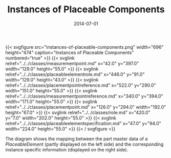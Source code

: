 ﻿---
title: Instances of Placeable Components
toc: false
type: specs
layout: diagram
date: "2014-07-01"
draft: false
specification: VEC
version: 1.1.1
documentType: "Recommendation"
elementType: Diagram
classes:
  - MeasurementPoint
  - PlaceableElementRole
  - PlacementPointReference
  - MeasurementPointReference
  - PlacementPoint
  - Role
  - PlaceableElementSpecification
menu:
  VEC-1.1.1:    
    parent: instances-of-components
    identifier: instances-of-components/instances-of-placeable-components
    weight: 1004011 

# Prev/next pager order (if `docs_section_pager` enabled in `params.toml`)
weight: 1004011
---
{{< svgfigure src="instances-of-placeable-components.png" width="696" height="474" caption="Instances of Placeable Components" numbered="true" >}}
  {{< svglink relref="../../classes/measurementpoint.md" x="42.0" y="397.0" width="129.0" height="55.0" >}}
  {{< svglink relref="../../classes/placeableelementrole.md" x="446.0" y="91.0" width="129.0" height="43.0" >}}
  {{< svglink relref="../../classes/placementpointreference.md" x="522.0" y="290.0" width="151.0" height="55.0" >}}
  {{< svglink relref="../../classes/measurementpointreference.md" x="340.0" y="394.0" width="171.0" height="55.0" >}}
  {{< svglink relref="../../classes/placementpoint.md" x="126.0" y="294.0" width="192.0" height="67.0" >}}
  {{< svglink relref="../../classes/role.md" x="420.0" y="7.0" width="202.0" height="55.0" >}}
  {{< svglink relref="../../classes/placeableelementspecification.md" x="47.0" y="94.0" width="224.0" height="55.0" >}}
{{< / svgfigure >}}
<p> The diagram shows the mapping between the part master data of a <i>PlaceableElement</i> (partly displayed on the left side)&#160;and the corresponding instance specific information (displayed on the right side).      </p>